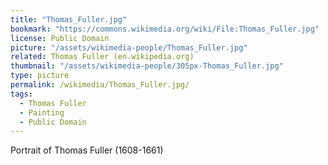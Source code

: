 ```yaml
---
title: "Thomas_Fuller.jpg"
bookmark: "https://commons.wikimedia.org/wiki/File:Thomas_Fuller.jpg"
license: Public Domain
picture: "/assets/wikimedia-people/Thomas_Fuller.jpg"
related: Thomas Fuller (en.wikipedia.org)
thumbnail: "/assets/wikimedia-people/305px-Thomas_Fuller.jpg"
type: picture
permalink: /wikimedia/Thomas_Fuller.jpg/
tags:
  - Thomas Fuller
  - Painting
  - Public Domain
---
```

Portrait of Thomas Fuller (1608-1661)